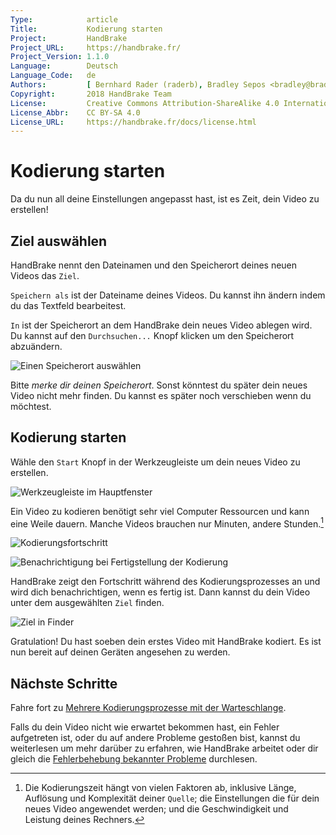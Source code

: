 ```yaml
---
Type:            article
Title:           Kodierung starten
Project:         HandBrake
Project_URL:     https://handbrake.fr/
Project_Version: 1.1.0
Language:        Deutsch
Language_Code:   de
Authors:         [ Bernhard Rader (raderb), Bradley Sepos <bradley@bradleysepos.com> (BradleyS) ]
Copyright:       2018 HandBrake Team
License:         Creative Commons Attribution-ShareAlike 4.0 International
License_Abbr:    CC BY-SA 4.0
License_URL:     https://handbrake.fr/docs/license.html
---
```


Kodierung starten
=================

Da du nun all deine Einstellungen angepasst hast, ist es Zeit, dein Video zu erstellen!

## Ziel auswählen

HandBrake nennt den Dateinamen und den Speicherort deines neuen Videos das `Ziel`.

`Speichern als` ist der Dateiname deines Videos. Du kannst ihn ändern indem du das Textfeld bearbeitest.

`In` ist der Speicherort an dem HandBrake dein neues Video ablegen wird. Du kannst auf den `Durchsuchen...` Knopf klicken um den Speicherort abzuändern.

<!-- .system-macos -->

![Einen Speicherort auswählen](../../../en/images/mac/destination-field-1.1.0.png "Das Ziel ist der Ort wo HandBrake deine neuen Videos ablegt.")

<!-- /.system-macos -->

Bitte *merke dir deinen Speicherort*. Sonst könntest du später dein neues Video nicht mehr finden. Du kannst es später noch verschieben wenn du möchtest.

## Kodierung starten

Wähle den `Start` Knopf in der Werkzeugleiste um dein neues Video zu erstellen.

<!-- .system-macos -->

![Werkzeugleiste im Hauptfenster](../../../en/images/mac/toolbar-1.1.0.png "Die Werkzeugleiste ermöglicht den einfachen Zugriff auf die meistgenutzen Funktionen von HandBrake.")

<!-- /.system-macos -->

Ein Video zu kodieren benötigt sehr viel Computer Ressourcen und kann eine Weile dauern. Manche Videos brauchen nur Minuten, andere Stunden.[^encoding-time]

<!-- .system-macos -->

![Kodierungsfortschritt](../../../en/images/mac/encode-progress-1.1.0.png "HandBrake stellt den Fortschritt der Kodierung dar.")

![Benachrichtigung bei Fertigstellung der Kodierung](../../../en/images/mac/encode-complete-1.1.0.png "HandBrake zeigt eine Benachrichtigung an, wenn die Kodierung abgeschlossen ist.")

<!-- /.system-macos -->

HandBrake zeigt den Fortschritt während des Kodierungsprozesses an und wird dich benachrichtigen, wenn es fertig ist. Dann kannst du dein Video unter dem ausgewählten `Ziel` finden.

<!-- .system-macos -->

![Ziel in Finder](../../../en/images/mac/destination-finder-1.1.0.png "Du kannst dein neues Video im angegebenen Ziel finden.")

<!-- /.system-macos -->

Gratulation! Du hast soeben dein erstes Video mit HandBrake kodiert. Es ist nun bereit auf deinen Geräten angesehen zu werden.

<!-- .continue -->

## Nächste Schritte

<!-- .success -->

Fahre fort zu [Mehrere Kodierungsprozesse mit der Warteschlange](../advanced/queue.html).

<!-- /.success -->
<!-- .fail -->

Falls du dein Video nicht wie erwartet bekommen hast, ein Fehler aufgetreten ist, oder du auf andere Probleme gestoßen bist, kannst du weiterlesen um mehr darüber zu erfahren, wie HandBrake arbeitet oder dir gleich die [Fehlerbehebung bekannter Probleme](../help/troubleshooting-common-issues.html) durchlesen.

<!-- /.fail -->

<!-- /.continue -->

[^encoding-time]: Die Kodierungszeit hängt von vielen Faktoren ab, inklusive Länge, Auflösung und Komplexität deiner `Quelle`; die Einstellungen die für dein neues Video angewendet werden; und die Geschwindigkeit und Leistung deines Rechners.
